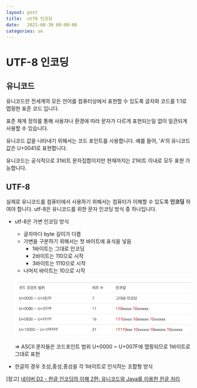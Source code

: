 ```yaml
---
layout: post
title:  utf8 인코딩
date:   2021-08-30 00:00:00
categories: se
---
```


# UTF-8 인코딩

## 유니코드

  유니코드란 전세계의 모든 언어를 컴퓨터상에서 표현할 수 있도록 글자와 코드를 1:1로 맵핑한 표준 코드 입니다. 

  표준 체계 정의를 통해 사용자나 환경에 따라 문자가 다르게 표현되는일 없이  일관되게 사용할 수 있습니다. 

  유니코드 값을 나타내기 위해서는 코드 포인트를 사용합니다. 예를 들어, 'A'의 유니코드 값은 U+0041로 표현합니다.

  유니코드는 공식적으로 31비트 문자집합이지만 현재까지는 21비트 이내로 모두 표현 가능합니다.

## UTF-8

  실제로 유니코드를 컴퓨터에서 사용하기 위해서는  컴퓨터가 이해할 수 있도록 **인코딩** 하여야 합니다. utf-8은 유니코드를 위한 문자 인코딩 방식 중 하나입니다.

- utf-8은 가변 인코딩 방식
  - 글자마다 byte 길이가 다름
  - 가변을 구분하기 위해서는 첫 바이트에 표식을 넣음
    - 1바이트는 그대로 인코딩
    - 2바이트는 110으로 시작
    - 3바이트는 1110으로 시작
  - 나머지 바이트는 10으로 시작

  ![alt text](/public/img/2021-08-31-utf8_encoding-1.png)

  => ASCII 문자들은 코드포인트 범위 U+0000 ~ U+007F에 맵핑되므로 1바이트로 그대로 표현

- 한글의 경우 초성,중성,종성을 각 1바이트로 인식하는 조합형 방식

[참고]
[네이버 D2 - 한글 인코딩의 이해 2편: 유니코드와 Java를 이용한 한글 처리](https://d2.naver.com/helloworld/76650)

